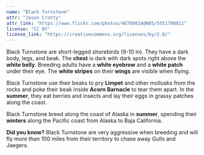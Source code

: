 ```yaml
---
name: "Black Turnstone"
attr: "Jason Crotty"
attr_link: "https://www.flickr.com/photos/46789814@N05/5551790011"
license: "CC BY"
license_link: "https://creativecommons.org/licenses/by/2.0/"
---
```

Black Turnstone are short-legged shorebirds (9-10 in). They have a dark body, legs, and beak. The **chest** is dark with dark spots right above the **white belly**. Breeding adults have a **white eyebrow** and a **white patch** under their eye. The **white stripes** on their **wings** are visible when flying.

Black Turnstone use their beaks to pry __Limpet__ and other mollusks from the rocks and poke their beak inside **Acorn Barnacle** to tear them apart. In the **summer**, they eat berries and insects and lay their eggs in grassy patches along the coast.

Black Turnstone breed along the coast of Alaska in **summer**, spending their **winters** along the Pacific coast from Alaska to Baja California.

**Did you know?** Black Turnstone are very aggressive when breeding and will fly more than 100 miles from their territory to chase away Gulls and Jaegers.
